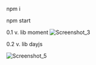 npm i

npm start


0.1 v. lib moment 
![Screenshot_3](https://user-images.githubusercontent.com/110298068/213944361-041c0b31-f5c4-481a-9e34-fb2d8fbfca32.png)

0.2 v. lib dayjs

![Screenshot_5](https://user-images.githubusercontent.com/110298068/214316898-d8836ac8-f7a7-4a24-b2a6-fb36ba087fd9.png)
